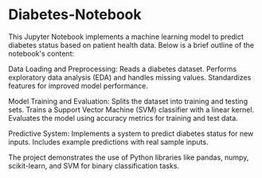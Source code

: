 # Diabetes-Notebook
This Jupyter Notebook implements a machine learning model to predict diabetes status based on patient health data. 
Below is a brief outline of the notebook's content:

  Data Loading and Preprocessing:
        Reads a diabetes dataset.
        Performs exploratory data analysis (EDA) and handles missing values.
        Standardizes features for improved model performance.

  Model Training and Evaluation:
        Splits the dataset into training and testing sets.
        Trains a Support Vector Machine (SVM) classifier with a linear kernel.
        Evaluates the model using accuracy metrics for training and test data.

  Predictive System:
        Implements a system to predict diabetes status for new inputs.
        Includes example predictions with real sample inputs.

The project demonstrates the use of Python libraries like pandas, numpy, scikit-learn, and SVM for binary classification tasks.
